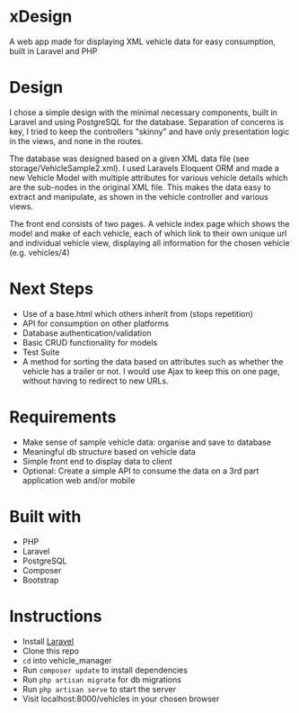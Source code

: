 # xDesign
A web app made for displaying XML vehicle data for easy consumption, built in Laravel and PHP

# Design
I chose a simple design with the minimal necessary components, built in Laravel and using PostgreSQL for the database. Separation of concerns is key, I tried to keep the controllers "skinny" and have only presentation logic in the views, and none in the routes.

The database was designed based on a given XML data file (see storage/VehicleSample2.xml).
I used Laravels Eloquent ORM and made a new Vehicle Model with multiple attributes for various vehicle details which are the sub-nodes in the original XML file.
This makes the data easy to extract and manipulate, as shown in the vehicle controller and various views.

The front end consists of two pages. A vehicle index page which shows the model and make of each vehicle, each of which link to their own unique url and individual vehicle view, displaying all information for the chosen vehicle (e.g. vehicles/4)

# Next Steps
- Use of a base.html which others inherit from (stops repetition)
- API for consumption on other platforms
- Database authentication/validation
- Basic CRUD functionality for models
- Test Suite
- A method for sorting the data based on attributes such as whether the vehicle has a trailer or not. I would use Ajax to keep this on one page, without having to redirect to new URLs.

# Requirements
- Make sense of sample vehicle data: organise and save to database
- Meaningful db structure based on vehicle data
- Simple front end to display data to client
- Optional: Create a simple API to consume the data on a 3rd part application web and/or mobile

# Built with
- PHP
- Laravel
- PostgreSQL
- Composer
- Bootstrap

# Instructions
- Install [Laravel](http://laravel.com/)
- Clone this repo
- `cd` into vehicle_manager
- Run `composer update` to install dependencies
- Run `php artisan migrate` for db migrations
- Run `php artisan serve` to start the server
- Visit localhost:8000/vehicles in your chosen browser
